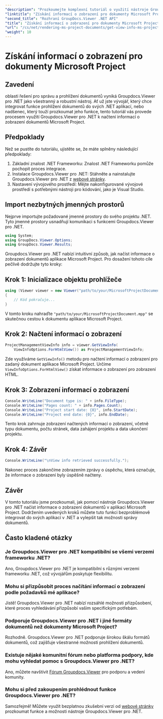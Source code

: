 ```yaml
---
"description": "Prozkoumejte komplexní tutoriál o využití nástroje Groupdocs.Viewer pro .NET k snadnému načtení informací o zobrazení dokumentů aplikace Microsoft Project."
"linktitle": "Získání informací o zobrazení pro dokumenty Microsoft Project"
"second_title": "Rozhraní GroupDocs.Viewer .NET API"
"title": "Získání informací o zobrazení pro dokumenty Microsoft Project"
"url": "/cs/net/rendering-ms-project-documents/get-view-info-ms-project/"
"weight": 10
---
```


# Získání informací o zobrazení pro dokumenty Microsoft Project

## Zavedení
oblasti řešení pro správu a prohlížení dokumentů vyniká Groupdocs.Viewer pro .NET jako všestranný a robustní nástroj. Ať už jste vývojář, který chce integrovat funkce prohlížení dokumentů do svých .NET aplikací, nebo nadšenec, který touží prozkoumat jeho funkce, tento tutoriál vás provede procesem využití Groupdocs.Viewer pro .NET k načtení informací o zobrazení dokumentů Microsoft Project.
## Předpoklady
Než se pustíte do tutoriálu, ujistěte se, že máte splněny následující předpoklady:
1. Základní znalost .NET Frameworku: Znalost .NET Frameworku pomůže pochopit proces integrace.
2. Instalace Groupdocs.Viewer pro .NET: Stáhněte a nainstalujte Groupdocs.Viewer pro .NET z [webové stránky](https://releases.groupdocs.com/viewer/net/).
3. Nastavení vývojového prostředí: Mějte nakonfigurované vývojové prostředí s potřebnými nástroji pro kódování, jako je Visual Studio.

## Import nezbytných jmenných prostorů
Nejprve importujte požadované jmenné prostory do svého projektu .NET. Tyto jmenné prostory usnadňují komunikaci s funkcemi Groupdocs.Viewer pro .NET.

```csharp
using System;
using GroupDocs.Viewer.Options;
using GroupDocs.Viewer.Results;
```

Groupdocs.Viewer pro .NET nabízí intuitivní způsob, jak načíst informace o zobrazení dokumentů aplikace Microsoft Project. Pro dosažení tohoto cíle pečlivě dodržujte tyto kroky:
## Krok 1: Inicializace objektu prohlížeče
```csharp
using (Viewer viewer = new Viewer("path/to/your/MicrosoftProjectDocument.mpp"))
{
    // Kód pokračuje...
}
```
V tomto kroku nahraďte `"path/to/your/MicrosoftProjectDocument.mpp"` se skutečnou cestou k dokumentu aplikace Microsoft Project.
## Krok 2: Načtení informací o zobrazení
```csharp
ProjectManagementViewInfo info = viewer.GetViewInfo(
    ViewInfoOptions.ForHtmlView()) as ProjectManagementViewInfo;
```
Zde využíváme `GetViewInfo()` metodu pro načtení informací o zobrazení pro zadaný dokument aplikace Microsoft Project. Určíme `ViewInfoOptions.ForHtmlView()` získat informace o zobrazení pro zobrazení HTML.
## Krok 3: Zobrazení informací o zobrazení
```csharp
Console.WriteLine("Document type is: " + info.FileType);
Console.WriteLine("Pages count: " + info.Pages.Count);
Console.WriteLine("Project start date: {0}", info.StartDate);
Console.WriteLine("Project end date: {0}", info.EndDate);
```
Tento krok zahrnuje zobrazení načtených informací o zobrazení, včetně typu dokumentu, počtu stránek, data zahájení projektu a data ukončení projektu.
## Krok 4: Závěr
```csharp
Console.WriteLine("\nView info retrieved successfully.");
```
Nakonec proces zakončíme zobrazením zprávy o úspěchu, která označuje, že informace o zobrazení byly úspěšně načteny.

## Závěr
V tomto tutoriálu jsme prozkoumali, jak pomocí nástroje Groupdocs.Viewer pro .NET načíst informace o zobrazení dokumentů v aplikaci Microsoft Project. Dodržením uvedených kroků můžete tuto funkci bezproblémově integrovat do svých aplikací v .NET a vylepšit tak možnosti správy dokumentů.
## Často kladené otázky

### Je Groupdocs.Viewer pro .NET kompatibilní se všemi verzemi frameworku .NET?

Ano, Groupdocs.Viewer pro .NET je kompatibilní s různými verzemi frameworku .NET, což vývojářům poskytuje flexibilitu.

### Mohu si přizpůsobit proces načítání informací o zobrazení podle požadavků mé aplikace?

Jistě! Groupdocs.Viewer pro .NET nabízí rozsáhlé možnosti přizpůsobení, které proces vyhledávání přizpůsobí vašim specifickým potřebám.

### Podporuje Groupdocs.Viewer pro .NET i jiné formáty dokumentů než dokumenty Microsoft Project?

Rozhodně. Groupdocs.Viewer pro .NET podporuje širokou škálu formátů dokumentů, což zajišťuje všestranné možnosti prohlížení dokumentů.

### Existuje nějaké komunitní fórum nebo platforma podpory, kde mohu vyhledat pomoc s Groupdocs.Viewer pro .NET?

Ano, můžete navštívit [Fórum Groupdocs.Viewer](https://forum.groupdocs.com/c/viewer/9) pro podporu a vedení komunity.

### Mohu si před zakoupením prohlédnout funkce Groupdocs.Viewer pro .NET?

Samozřejmě! Můžete využít bezplatnou zkušební verzi od [webové stránky](https://releases.groupdocs.com/) prozkoumat funkce a možnosti nástroje Groupdocs.Viewer pro .NET.